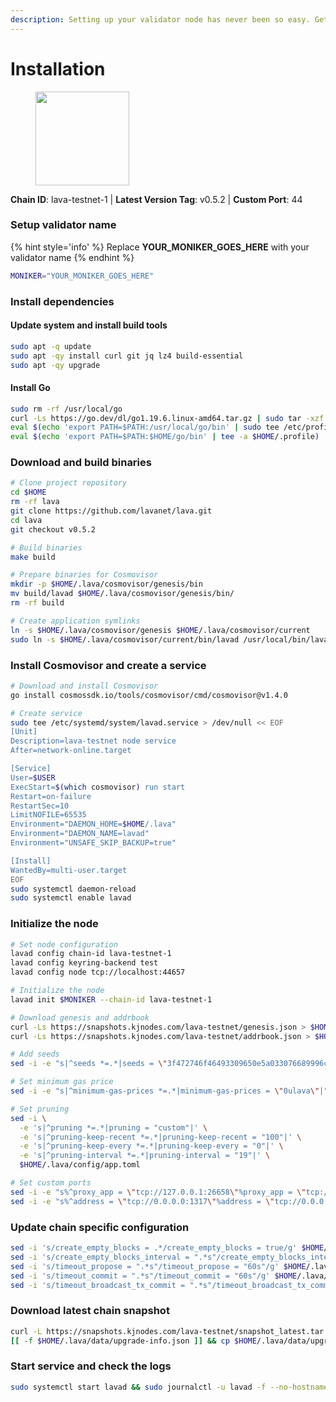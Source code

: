 ```yaml
---
description: Setting up your validator node has never been so easy. Get your validator running in minutes by following step by step instructions.
---
```


# Installation

<figure><img src="https://raw.githubusercontent.com/kj89/testnet_manuals/main/pingpub/logos/lava.png" width="150" alt=""><figcaption></figcaption></figure>

**Chain ID**: lava-testnet-1 | **Latest Version Tag**: v0.5.2 | **Custom Port**: 44

### Setup validator name

{% hint style='info' %}
Replace **YOUR_MONIKER_GOES_HERE** with your validator name
{% endhint %}

```bash
MONIKER="YOUR_MONIKER_GOES_HERE"
```

### Install dependencies

#### Update system and install build tools

```bash
sudo apt -q update
sudo apt -qy install curl git jq lz4 build-essential
sudo apt -qy upgrade
```

#### Install Go

```bash
sudo rm -rf /usr/local/go
curl -Ls https://go.dev/dl/go1.19.6.linux-amd64.tar.gz | sudo tar -xzf - -C /usr/local
eval $(echo 'export PATH=$PATH:/usr/local/go/bin' | sudo tee /etc/profile.d/golang.sh)
eval $(echo 'export PATH=$PATH:$HOME/go/bin' | tee -a $HOME/.profile)
```

### Download and build binaries

```bash
# Clone project repository
cd $HOME
rm -rf lava
git clone https://github.com/lavanet/lava.git
cd lava
git checkout v0.5.2

# Build binaries
make build

# Prepare binaries for Cosmovisor
mkdir -p $HOME/.lava/cosmovisor/genesis/bin
mv build/lavad $HOME/.lava/cosmovisor/genesis/bin/
rm -rf build

# Create application symlinks
ln -s $HOME/.lava/cosmovisor/genesis $HOME/.lava/cosmovisor/current
sudo ln -s $HOME/.lava/cosmovisor/current/bin/lavad /usr/local/bin/lavad
```

### Install Cosmovisor and create a service

```bash
# Download and install Cosmovisor
go install cosmossdk.io/tools/cosmovisor/cmd/cosmovisor@v1.4.0

# Create service
sudo tee /etc/systemd/system/lavad.service > /dev/null << EOF
[Unit]
Description=lava-testnet node service
After=network-online.target

[Service]
User=$USER
ExecStart=$(which cosmovisor) run start
Restart=on-failure
RestartSec=10
LimitNOFILE=65535
Environment="DAEMON_HOME=$HOME/.lava"
Environment="DAEMON_NAME=lavad"
Environment="UNSAFE_SKIP_BACKUP=true"

[Install]
WantedBy=multi-user.target
EOF
sudo systemctl daemon-reload
sudo systemctl enable lavad
```

### Initialize the node

```bash
# Set node configuration
lavad config chain-id lava-testnet-1
lavad config keyring-backend test
lavad config node tcp://localhost:44657

# Initialize the node
lavad init $MONIKER --chain-id lava-testnet-1

# Download genesis and addrbook
curl -Ls https://snapshots.kjnodes.com/lava-testnet/genesis.json > $HOME/.lava/config/genesis.json
curl -Ls https://snapshots.kjnodes.com/lava-testnet/addrbook.json > $HOME/.lava/config/addrbook.json

# Add seeds
sed -i -e "s|^seeds *=.*|seeds = \"3f472746f46493309650e5a033076689996c8881@lava-testnet.rpc.kjnodes.com:44659\"|" $HOME/.lava/config/config.toml

# Set minimum gas price
sed -i -e "s|^minimum-gas-prices *=.*|minimum-gas-prices = \"0ulava\"|" $HOME/.lava/config/app.toml

# Set pruning
sed -i \
  -e 's|^pruning *=.*|pruning = "custom"|' \
  -e 's|^pruning-keep-recent *=.*|pruning-keep-recent = "100"|' \
  -e 's|^pruning-keep-every *=.*|pruning-keep-every = "0"|' \
  -e 's|^pruning-interval *=.*|pruning-interval = "19"|' \
  $HOME/.lava/config/app.toml

# Set custom ports
sed -i -e "s%^proxy_app = \"tcp://127.0.0.1:26658\"%proxy_app = \"tcp://127.0.0.1:44658\"%; s%^laddr = \"tcp://127.0.0.1:26657\"%laddr = \"tcp://127.0.0.1:44657\"%; s%^pprof_laddr = \"localhost:6060\"%pprof_laddr = \"localhost:44060\"%; s%^laddr = \"tcp://0.0.0.0:26656\"%laddr = \"tcp://0.0.0.0:44656\"%; s%^prometheus_listen_addr = \":26660\"%prometheus_listen_addr = \":44660\"%" $HOME/.lava/config/config.toml
sed -i -e "s%^address = \"tcp://0.0.0.0:1317\"%address = \"tcp://0.0.0.0:44317\"%; s%^address = \":8080\"%address = \":44080\"%; s%^address = \"0.0.0.0:9090\"%address = \"0.0.0.0:44090\"%; s%^address = \"0.0.0.0:9091\"%address = \"0.0.0.0:44091\"%; s%^address = \"0.0.0.0:8545\"%address = \"0.0.0.0:44545\"%; s%^ws-address = \"0.0.0.0:8546\"%ws-address = \"0.0.0.0:44546\"%" $HOME/.lava/config/app.toml
```

### Update chain specific configuration
```bash
sed -i 's/create_empty_blocks = .*/create_empty_blocks = true/g' $HOME/.lava/config/config.toml
sed -i 's/create_empty_blocks_interval = ".*s"/create_empty_blocks_interval = "60s"/g' $HOME/.lava/config/config.toml
sed -i 's/timeout_propose = ".*s"/timeout_propose = "60s"/g' $HOME/.lava/config/config.toml
sed -i 's/timeout_commit = ".*s"/timeout_commit = "60s"/g' $HOME/.lava/config/config.toml
sed -i 's/timeout_broadcast_tx_commit = ".*s"/timeout_broadcast_tx_commit = "601s"/g' $HOME/.lava/config/config.toml
```

### Download latest chain snapshot

```bash
curl -L https://snapshots.kjnodes.com/lava-testnet/snapshot_latest.tar.lz4 | tar -Ilz4 -xf - -C $HOME/.lava
[[ -f $HOME/.lava/data/upgrade-info.json ]] && cp $HOME/.lava/data/upgrade-info.json $HOME/.lava/cosmovisor/genesis/upgrade-info.json
```

### Start service and check the logs

```bash
sudo systemctl start lavad && sudo journalctl -u lavad -f --no-hostname -o cat
```
